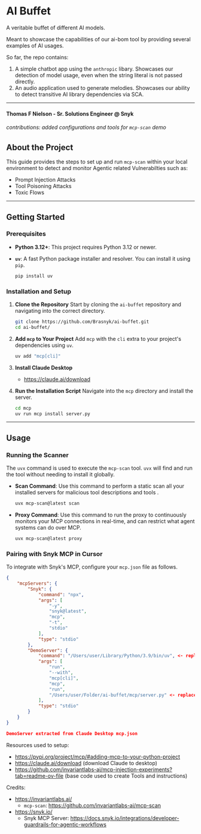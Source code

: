 # AI Buffet

A veritable buffet of different AI models.

Meant to showcase the capabilities of our ai-bom tool by providing several examples of AI usages.

So far, the repo contains:

1. A simple chatbot app using the `anthropic` libary. Showcases our detection of model usage, even when the string literal is not passed directly.
2. An audio application used to generate melodies. Showcases our ability to detect transitive AI library dependencies via SCA.

--- 
#### Thomas F Nielson - Sr. Solutions Engineer @ Snyk 

###### *contributions: added configurations and tools for `mcp-scan` demo*

## About the Project

This guide provides the steps to set up and run `mcp-scan` within your local environment to detect and monitor Agentic related Vulnerabilties such as:
* Prompt Injection Attacks
* Tool Poisoning Attacks
* Toxic Flows


---

## Getting Started

### Prerequisites

* **Python 3.12+**: This project requires Python 3.12 or newer.
* **`uv`**: A fast Python package installer and resolver. You can install it using `pip`.

    ```bash
    pip install uv
    ```

### Installation and Setup

1.  **Clone the Repository**
    Start by cloning the `ai-buffet` repository and navigating into the correct directory.

    ```bash
    git clone https://github.com/Brasnyk/ai-buffet.git
    cd ai-buffet/
    ```

2.  **Add `mcp` to Your Project**
    Add `mcp` with the `cli` extra to your project's dependencies using `uv`.

    ```bash
    uv add "mcp[cli]"
    ```
3.  **Install Claude Desktop**
    * https://claude.ai/download
    
4.  **Run the Installation Script**
    Navigate into the `mcp` directory and install the server.

    ```bash
    cd mcp
    uv run mcp install server.py
    ```

---

## Usage

### Running the Scanner

The `uvx` command is used to execute the `mcp-scan` tool. `uvx` will find and run the tool without needing to install it globally.

* **Scan Command**: Use this command to perform a static scan all your installed servers for malicious tool descriptions and tools
.

    ```bash
    uvx mcp-scan@latest scan
    ```

* **Proxy Command**: Use this command to run the proxy to continuously monitors your MCP connections in real-time, and can restrict what agent systems can do over MCP.

    ```bash
    uvx mcp-scan@latest proxy
    ```

### Pairing with Snyk MCP in Cursor

To integrate with Snyk's MCP, configure your `mcp.json` file as follows.

```json
{
    "mcpServers": {
        "Snyk": {
            "command": "npx",
            "args": [
                "-y",
                "snyk@latest",
                "mcp",
                "-t",
                "stdio"
            ],
            "type": "stdio"
        },
        "DemoServer": {
            "command": "/Users/user/Library/Python/3.9/bin/uv", <- replace with your own
            "args": [
                "run",
                "--with",
                "mcp[cli]",
                "mcp",
                "run",
                "/Users/user/Folder/ai-buffet/mcp/server.py" <- replace with your own
            ],
            "type": "stdio"
        }
    }
}

DemoServer extracted from Claude Desktop mcp.json
```

Resources used to setup:
- https://pypi.org/project/mcp/#adding-mcp-to-your-python-project
- https://claude.ai/download (download Claude to desktop)
- https://github.com/invariantlabs-ai/mcp-injection-experiments?tab=readme-ov-file (base code used to create Tools and instructions)

Credits:
* https://invariantlabs.ai/
    * `mcp-scan`: https://github.com/invariantlabs-ai/mcp-scan
*  https://snyk.io/
    *  Snyk MCP Server: https://docs.snyk.io/integrations/developer-guardrails-for-agentic-workflows

